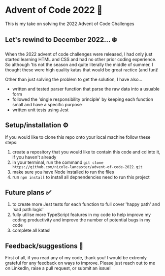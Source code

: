  # Advent of Code 2022 🎄
This is my take on solving the 2022 Advent of Code Challenges 

 ## Let's rewind to December 2022... ❄️
When the 2022 advent of code challenges were released, I had only just started learning HTML and CSS and had no other prior coding experience. So although 'tis not the season and quite literally the middle of summer, I thought these were high quality katas that would be great ractice (and fun)!

Other than just solving the problem to get the solution, I have also...

- written and tested parser function that parse the raw data into a usuable form
- followed the 'single responsibility principle' by keeping each function small and have a specific purpose
- written unit tests using Jest

## Setup/installation ⚙️ 

If you would like to clone this repo onto your local machine follow these steps:

1. create a repository that you would like to contain this code and cd into it, if you haven't already
2. in your terminal, run the command `git clone https://github.com/nicole-lancaster/advent-of-code-2022.git`
3. make sure you have Node installed to run the files
4. run `npm install` to install all depnendencies need to run this project

 ## Future plans ✅

1. to create more Jest tests for each function to full cover 'happy path' and 'sad path logic'
2. fully utilise more TypeScript features in my code to help improve my coding productivity and improve the number of potential bugs in my code
3. complete all katas!

## Feedback/suggestions 🫶 

First of all, if you read any of my code, thank you! I would be extremly grateful for any feedback on ways to improve. Please just reach out to me on LinkedIn, raise a pull request, or submit an issue!
